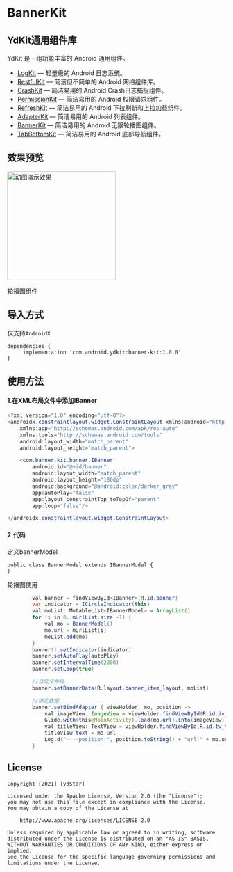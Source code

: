 # BannerKit


## YdKit通用组件库
YdKit 是一组功能丰富的 Android 通用组件。

* [LogKit](https://github.com/ydstar/LogKit) — 轻量级的 Android 日志系统。
* [RestfulKit](https://github.com/ydstar/RestfulKit) — 简洁但不简单的 Android 网络组件库。
* [CrashKit](https://github.com/ydstar/CrashKit) — 简洁易用的 Android Crash日志捕捉组件。
* [PermissionKit](https://github.com/ydstar/PermissionKit) — 简洁易用的 Android 权限请求组件。
* [RefreshKit](https://github.com/ydstar/RefreshKit) — 简洁易用的 Android 下拉刷新和上拉加载组件。
* [AdapterKit](https://github.com/ydstar/AdapterKit) — 简洁易用的 Android 列表组件。
* [BannerKit](https://github.com/ydstar/BannerKit) — 简洁易用的 Android 无限轮播图组件。
* [TabBottomKit](https://github.com/ydstar/TabBottomKit) — 简洁易用的 Android 底部导航组件。


## 效果预览
<img src="https://github.com/ydstar/BannerKit/blob/main/preview/show.gif" alt="动图演示效果" width="250px">

轮播图组件

## 导入方式

仅支持`AndroidX`
```
dependencies {
     implementation 'com.android.ydkit:banner-kit:1.0.0'
}
```

## 使用方法

#### 1.在XML布局文件中添加IBanner
```java
<?xml version="1.0" encoding="utf-8"?>
<androidx.constraintlayout.widget.ConstraintLayout xmlns:android="http://schemas.android.com/apk/res/android"
    xmlns:app="http://schemas.android.com/apk/res-auto"
    xmlns:tools="http://schemas.android.com/tools"
    android:layout_width="match_parent"
    android:layout_height="match_parent">

    <com.banner.kit.banner.IBanner
        android:id="@+id/banner"
        android:layout_width="match_parent"
        android:layout_height="180dp"
        android:background="@android:color/darker_gray"
        app:autoPlay="false"
        app:layout_constraintTop_toTopOf="parent"
        app:loop="false"/>

</androidx.constraintlayout.widget.ConstraintLayout>
```

#### 2.代码

定义bannerModel
```
public class BannerModel extends IBannerModel {
}

```

轮播图使用
```java
        val banner = findViewById<IBanner>(R.id.banner)
        var indicator = ICircleIndicator(this)
        val moList: MutableList<IBannerModel> = ArrayList()
        for (i in 0..mUrlList.size -1) {
            val mo = BannerModel()
            mo.url = mUrlList[i]
            moList.add(mo)
        }
        banner!!.setIndicator(indicator)
        banner.setAutoPlay(autoPlay)
        banner.setIntervalTime(2000)
        banner.setLoop(true)

        //自定义布局
        banner.setBannerData(R.layout.banner_item_layout, moList)

        //绑定数据
        banner.setBindAdapter { viewHolder, mo, position ->
            val imageView: ImageView = viewHolder.findViewById(R.id.iv_image)
            Glide.with(this@MainActivity).load(mo.url).into(imageView)
            val titleView: TextView = viewHolder.findViewById(R.id.tv_title)
            titleView.text = mo.url
            Log.d("----position:", position.toString() + "url:" + mo.url)
        }
```




## License
```text
Copyright [2021] [ydStar]

Licensed under the Apache License, Version 2.0 (the "License");
you may not use this file except in compliance with the License.
You may obtain a copy of the License at

    http://www.apache.org/licenses/LICENSE-2.0

Unless required by applicable law or agreed to in writing, software
distributed under the License is distributed on an "AS IS" BASIS,
WITHOUT WARRANTIES OR CONDITIONS OF ANY KIND, either express or implied.
See the License for the specific language governing permissions and
limitations under the License.
```
